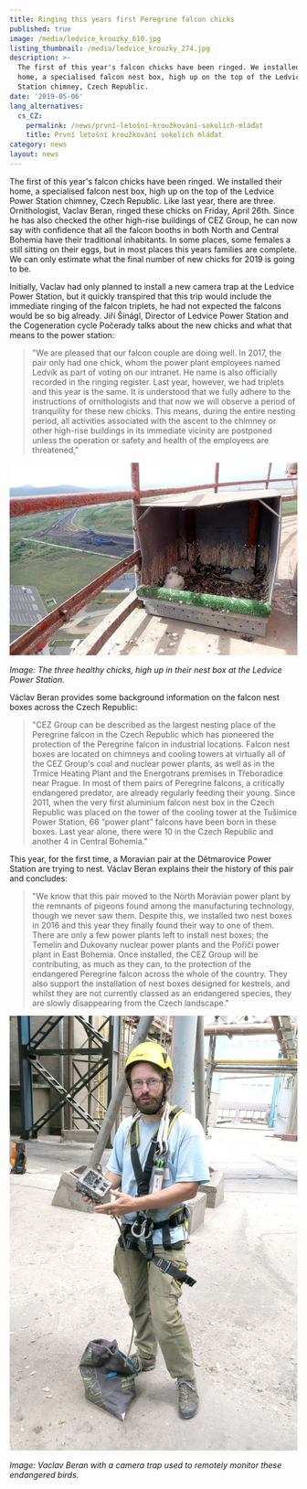 ```yaml
---
title: Ringing this years first Peregrine falcon chicks
published: true
image: /media/ledvice_krouzky_610.jpg
listing_thumbnail: /media/ledvice_krouzky_274.jpg
description: >-
  The first of this year's falcon chicks have been ringed. We installed their
  home, a specialised falcon nest box, high up on the top of the Ledvice Power
  Station chimney, Czech Republic.
date: '2019-05-06'
lang_alternatives:
  cs_CZ:
    permalink: /news/první-letošní-kroužkování-sokolích-mláďat
    title: První letošní kroužkování sokolích mláďat
category: news
layout: news
---
```

The first of this year's falcon chicks have been ringed. We installed their home, a specialised falcon nest box, high up on the top of the Ledvice Power Station chimney, Czech Republic. Like last year, there are three. Ornithologist, Vaclav Beran, ringed these chicks on Friday, April 26th. Since he has also checked the other high-rise buildings of CEZ Group, he can now say with confidence that all the falcon booths in both North and Central Bohemia have their traditional inhabitants. In some places, some females a still sitting on their eggs, but in most places this years families are complete. We can only estimate what the final number of new chicks for 2019 is going to be.

Initially, Vaclav had only planned to install a new camera trap at the Ledvice Power Station, but it quickly transpired that this trip would include the immediate ringing of the falcon triplets, he had not expected the falcons would be so big already. Jiří Šinágl, Director of Ledvice Power Station and the Cogeneration cycle Počerady talks about the new chicks and what that means to the power station:

> "We are pleased that our falcon couple are doing well. In 2017, the pair only had one chick, whom the power plant employees named Ledvík as part of voting on our intranet. He name is also officially recorded in the ringing register. Last year, however, we had triplets and this year is the same. It is understood that we fully adhere to the instructions of ornithologists and that now we will observe a period of tranquility for these new chicks. This means, during the entire nesting period, all activities associated with the ascent to the chimney or other high-rise buildings in its immediate vicinity are postponed unless the operation or safety and health of the employees are threatened,"

![Sokolí mláďata v hnízdní budce na komíně](/media/ledvice_sokol_budka_610.jpg "Sokolí mláďata před kroužkováním")

_Image: The three healthy chicks, high up in their nest box at the Ledvice Power Station._

Václav Beran provides some background information on the falcon nest boxes across the Czech Republic:

> "CEZ Group can be described as the largest nesting place of the Peregrine falcon in the Czech Republic which has pioneered the protection of the Peregrine falcon in industrial locations. Falcon nest boxes are located on chimneys and cooling towers at virtually all of the CEZ Group's coal and nuclear power plants, as well as in the Trmice Heating Plant and the Energotrans premises in Třeboradice near Prague. In most of them pairs of Peregrine falcons, a critically endangered predator, are already regularly feeding their young. Since 2011, when the very first aluminium falcon nest box in the Czech Republic was placed on the tower of the cooling tower at the Tušimice Power Station, 66 “power plant” falcons have been born in these boxes. Last year alone, there were 10 in the Czech Republic and another 4 in Central Bohemia."

This year, for the first time, a Moravian pair at the Dětmarovice Power Station are trying to nest. Václav Beran explains their the history of this pair and concludes:

> "We know that this pair moved to the North Moravian power plant by the remnants of pigeons found among the manufacturing technology, though we never saw them. Despite this, we installed two nest boxes in 2016 and this year they finally found their way to one of them. There are only a few power plants left to install nest boxes; the Temelín and Dukovany nuclear power plants and the Poříčí power plant in East Bohemia. Once installed, the CEZ Group will be contributing, as much as they can, to the protection of the endangered Peregrine falcon across the whole of the country. They also support the installation of nest boxes designed for kestrels, and whilst they are not currently classed as an endangered species, they are slowly disappearing from the Czech landscape."

![Václav Beran s fotopastí](/media/vaclav_beran_fotopast.jpg "Připraveno na instalaci fotopasti k sokolí budce")

_Image: Vaclav Beran with a camera trap used to remotely monitor these endangered birds._

